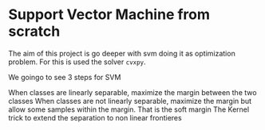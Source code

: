 # Support Vector Machine from scratch

The aim of this project is go deeper with svm doing it as optimization problem. For this is used the solver  `cvxpy`.

We goingo to see 3 steps for SVM

When classes are linearly separable, maximize the margin between the two classes
When classes are not linearly separable, maximize the margin but allow some samples within the margin. That is the soft margin
The Kernel trick to extend the separation to non linear frontieres
